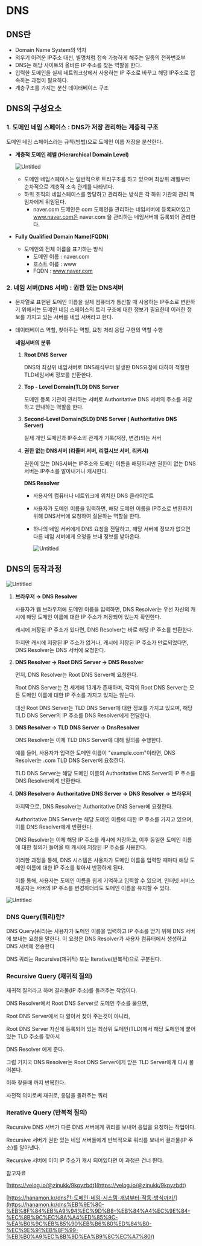# DNS

## DNS란

- Domain Name System의 약자
- 외우기 어려운 IP주소 대신, 별명처럼 접속 가능하게 해주는 일종의 전화번호부
- DNS는 해당 사이트의 올바른 IP 주소를 찾는 역할을 한다.
- 입력한 도메인을 실제 네트워크상에서 사용하는 IP 주소로 바꾸고 해당 IP주소로 접속하는 과정이 필요하다.
- 계층구조를 가지는 분산 데이터베이스 구조

## DNS의 구성요소

### 1. 도메인 네임 스페이스 : DNS가 저장 관리하는 계층적 구조

도메인 네임 스페이스라는 규칙(방법)으로 도메인 이름 저장을 분산한다. 

- **계층적 도메인 레벨 (Hierarchical Domain Level)**
    
    ![Untitled](images/계층적도메인레벨1.png)
    
    - 도메인 네임스페이스는 일반적으로 트리구조를 하고 있으며 최상위 레벨부터 순차적으로 계층적 소속 관계를 나타낸다.
    - 하위 조직의 네임스페이스를 할당하고 관리하는 방식은 각 하위 기관의 관리 책임자에게 위임된다.
        - naver.com 도메인은 com 도메인을 관리하는 네임서버에 등록되어있고 www.naver.com은 naver.com 을 관리하는 네임서버에 등록되어 관리한다.
- **Fully Qualified Domain Name(FQDN)**
    - 도메인의 전체 이름을 표기하는 방식
        - 도메인 이름 : naver.com
        - 호스트 이름 : www
        - FQDN : www.naver.com

### 2. 네임 서버(DNS 서버) : 권한 있는 DNS서버

- 문자열로 표현된 도메인 이름을 실제 컴퓨터가 통신할 때 사용하는 IP주소로 변한하기 위해서는 도메인 네임 스페이스의 트리 구조에 대한 정보가 필요한데 이러한 정보를 가지고 있는 서버를 네임 서버라고 한다.
- 데이터베이스 역할, 찾아주는 역할, 요청 처리 응답 구현의 역할 수행
    
    
    **네임서버의 분류**
    
    1. **Root DNS Server**
        
        DNS의 최상위 네임서버로 DNS해석부터 발생한 DNS요청에 대하여 적절한 TLD네임서버 정보를 반환한다. 
        
    2. **Top - Level Domain(TLD) DNS Server**
        
        도메인 등록 기관이 관리하는 서버로 Authoritative DNS 서버의 주소를 저장하고 안내하는 역할을 한다. 
        
    3. **Second-Level Domain(SLD) DNS Server ( Authoritative DNS Server)**
        
        실제 개인 도메인과 IP주소의 관계가 기록(저장, 변경)되는 서버
        
    4. **권한 없는 DNS서버 (리졸버 서버, 리컬시브 서버, 리커서)**
        
        권한이 있는 DNS서버는 IP주소와 도메인 이름을 매핑하지만 권한이 없는 DNS서버는 IP주소를 알아내거나 캐시한다. 
        
        **DNS Resolver**
        
        - 사용자의 컴퓨터나 네트워크에 위치한 DNS 클라이언트
        - 사용자가 도메인 이름을 입력하면, 해당 도메인 이름을 IP주소로 변환하기 위해 DNS서버에 요청하여 질문하는 역할을 한다.
        - 하나의 네임 서버에게 DNS 요청을 전달하고, 해당 서버에 정보가 없으면 다른 네임 서버에게 요청을 보내 정보를 받아온다.
            
            ![Untitled](images/DNS동작과정2.png)
            

## DNS의 동작과정

![Untitled](images/DNS동작과정3.png)

1. **브라우저 → DNS Resolver**
    
    사용자가 웹 브라우저에 도메인 이름을 입력하면, DNS Resolver는 우선 자신의 캐시에 해당 도메인 이름에 대한 IP 주소가 저장되어 있는지 확인한다.
    
    캐시에 저장된 IP 주소가 있다면, DNS Resolver는 바로 해당 IP 주소를 반환한다.
    
    하지만 캐시에 저장된 IP 주소가 없거나, 캐시에 저장된 IP 주소가 만료되었다면, DNS Resolver는 DNS 서버에 요청한다.
    
2. **DNS Resolver → Root DNS Server → DNS Resolver**
    
    먼저, DNS Resolver는 Root DNS Server에 요청한다.
    
    Root DNS Server는 전 세계에 13개가 존재하며, 각각의 Root DNS Server는 모든 도메인 이름에 대한 IP 주소를 가지고 있지는 않는다.
    
    대신 Root DNS Server는 TLD DNS Server에 대한 정보를 가지고 있으며, 해당 TLD DNS Server의 IP 주소를 DNS Resolver에게 전달한다.
    
3. **DNS Resolver → TLD DNS Server → DnsResolver**
    
    DNS Resolver는 이제 TLD DNS Server에 대해 질의를 수행한다.
    
    예를 들어, 사용자가 입력한 도메인 이름이 "example.com"이라면, DNS Resolver는 .com TLD DNS Server에 요청한다.
    
    TLD DNS Server는 해당 도메인 이름의 Authoritative DNS Server의 IP 주소를 DNS Resolver에게 반환한다.
    
4. **DNS Resolver→ Authoritative DNS Server → DNS Resolver → 브라우저**
    
    마지막으로, DNS Resolver는 Authoritative DNS Server에 요청한다.
    
    Authoritative DNS Server는 해당 도메인 이름에 대한 IP 주소를 가지고 있으며, 이를 DNS Resolver에게 반환한다.
    
    DNS Resolver는 이제 해당 IP 주소를 캐시에 저장하고, 이후 동일한 도메인 이름에 대한 질의가 들어올 때 캐시에 저장된 IP 주소를 사용한다.
    
    이러한 과정을 통해, DNS 시스템은 사용자가 도메인 이름을 입력할 때마다 해당 도메인 이름에 대한 IP 주소를 찾아서 반환하게 된다.
    
    이를 통해, 사용자는 도메인 이름을 쉽게 기억하고 입력할 수 있으며, 인터넷 서비스 제공자는 서버의 IP 주소를 변경하더라도 도메인 이름을 유지할 수 있다.
    

![Untitled](images/DNS동작과정4.png)

### **DNS Query(쿼리)란?**

DNS Query(쿼리)는 사용자가 도메인 이름을 입력하고 IP 주소를 얻기 위해 DNS 서버에 보내는 요청을 말한다. 이 요청은 DNS Resolver가 사용자 컴퓨터에서 생성하고 DNS 서버에 전송한다

DNS 쿼리는 Recursive(재귀적) 또는 Iterative(반복적)으로 구분된다.

### **Recursive Query (재귀적 질의)**

재귀적 질의라고 하며 결과물(IP 주소)를 돌려주는 작업이다.

DNS Resolver에서 Root DNS Server로 도메인 주소를 물으면,

Root DNS Server에서 다 알아서 찾아 주는것이 아니라,

Root DNS Server 자신에 등록되어 있는 최상위 도메인(TLD)에서 해당 도메인에 붙어있는 TLD 주소를 찾아서

DNS Resolver 에게 준다.

그럼 기지국 DNS Resolver는 Root DNS Server에게 받은 TLD Server에게 다시 물어본다.

이하 찾을때 까지 반복한다.

사전적 의미로써 재귀로, 응답을 돌려주는 쿼리

### **Iterative Query (반복적 질의)**

Recursive DNS 서버가 다른 DNS 서버에게 쿼리를 보내어 응답을 요청하는 작업이다.

Recursive 서버가 권한 있는 네임 서버들에게 반복적으로 쿼리를 보내서 결과물(IP 주소)를 알아낸다.

Recursive 서버에 이미 IP 주소가 캐시 되어있다면 이 과정은 건너 뛴다.



참고자료

[https://velog.io/@zinukk/9kpyzbdt](https://velog.io/@zinukk/9kpyzbdt)

[https://hanamon.kr/dns란-도메인-네임-시스템-개념부터-작동-방식까지/](https://hanamon.kr/dns%EB%9E%80-%EB%8F%84%EB%A9%94%EC%9D%B8-%EB%84%A4%EC%9E%84-%EC%8B%9C%EC%8A%A4%ED%85%9C-%EA%B0%9C%EB%85%90%EB%B6%80%ED%84%B0-%EC%9E%91%EB%8F%99-%EB%B0%A9%EC%8B%9D%EA%B9%8C%EC%A7%80/)
